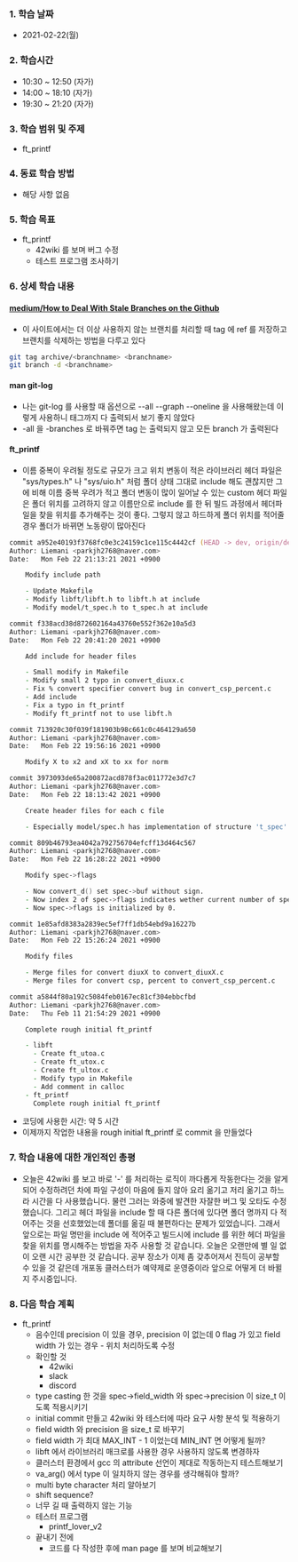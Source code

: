 ### 1. 학습 날짜

- 2021-02-22(월)

### 2. 학습시간

- 10:30 ~ 12:50 (자가)
- 14:00 ~ 18:10 (자가)
- 19:30 ~ 21:20 (자가)

### 3. 학습 범위 및 주제

- ft\_printf

### 4. 동료 학습 방법

- 해당 사항 없음

### 5. 학습 목표

- ft\_printf
  - 42wiki 를 보며 버그 수정
  - 테스트 프로그램 조사하기

### 6. 상세 학습 내용

#### [medium/How to Deal With Stale Branches on the Github](https://medium.com/@vbabak/how-to-deal-with-stale-branches-on-the-github-b49727480872)

- 이 사이트에서는 더 이상 사용하지 않는 브랜치를 처리할 때 tag 에 ref 를 저장하고 브랜치를 삭제하는 방법을 다루고 있다

```zsh
git tag archive/<branchname> <branchname>
git branch -d <branchname>
```

#### man git-log

- 나는 git-log 를 사용할 때 옵션으로 --all --graph --oneline 을 사용해왔는데 이렇게 사용하니 태그까지 다 출력되서 보기 좋지 않았다
- -all 을 -branches 로 바꿔주면 tag 는 출력되지 않고 모든 branch 가 출력된다

#### ft\_printf

- 이름 중복이 우려될 정도로 규모가 크고 위치 변동이 적은 라이브러리 헤더 파일은 "sys/types.h" 나 "sys/uio.h" 처럼 폴더 상태 그대로 include 해도 괜찮지만 그에 비해 이름 중복 우려가 적고 폴더 변동이 많이 일어날 수 있는 custom 헤더 파일은 폴더 위치를 고려하지 않고 이름만으로 include 를 한 뒤 빌드 과정에서 헤더파일을 찾을 위치를 추가해주는 것이 좋다. 그렇지 않고 하드하게 폴더 위치를 적어줄 경우 폴더가 바뀌면 노동량이 많아진다

```zsh
commit a952e40193f3768fc0e3c24159c1ce115c4442cf (HEAD -> dev, origin/dev)
Author: Liemani <parkjh2768@naver.com>
Date:   Mon Feb 22 21:13:21 2021 +0900

    Modify include path

    - Update Makefile
    - Modify libft/libft.h to libft.h at include
    - Modify model/t_spec.h to t_spec.h at include

commit f338acd38d872602164a43760e552f362e10a5d3
Author: Liemani <parkjh2768@naver.com>
Date:   Mon Feb 22 20:41:20 2021 +0900

    Add include for header files

    - Small modify in Makefile
    - Modify small 2 typo in convert_diuxx.c
    - Fix % convert specifier convert bug in convert_csp_percent.c
    - Add include
    - Fix a typo in ft_printf
    - Modify ft_printf not to use libft.h

commit 713920c30f039f181903b98c661c0c464129a650
Author: Liemani <parkjh2768@naver.com>
Date:   Mon Feb 22 19:56:16 2021 +0900

    Modify X to x2 and xX to xx for norm

commit 3973093de65a200872acd878f3ac011772e3d7c7
Author: Liemani <parkjh2768@naver.com>
Date:   Mon Feb 22 18:13:42 2021 +0900

    Create header files for each c file

    - Especially model/spec.h has implementation of structure 't_spec'

commit 809b46793ea4042a792756704efcff13d464c567
Author: Liemani <parkjh2768@naver.com>
Date:   Mon Feb 22 16:28:22 2021 +0900

    Modify spec->flags

    - Now convert_d() set spec->buf without sign.
    - Now index 2 of spec->flags indicates wether current number of spec is negative.
    - Now spec->flags is initialized by 0.

commit 1e85afd8383a2839ec5ef7ff1db54ebd9a16227b
Author: Liemani <parkjh2768@naver.com>
Date:   Mon Feb 22 15:26:24 2021 +0900

    Modify files

    - Merge files for convert diuxX to convert_diuxX.c
    - Merge files for convert csp, percent to convert_csp_percent.c

commit a5844f80a192c5084feb0167ec81cf304ebbcfbd
Author: Liemani <parkjh2768@naver.com>
Date:   Thu Feb 11 21:54:29 2021 +0900

    Complete rough initial ft_printf

    - libft
      - Create ft_utoa.c
      - Create ft_utox.c
      - Create ft_ultox.c
      - Modify typo in Makefile
      - Add comment in calloc
    - ft_printf
      Complete rough initial ft_printf
```

- 코딩에 사용한 시간: 약 5 시간
- 이제까지 작업한 내용을 rough initial ft\_printf 로 commit 을 만들었다

### 7. 학습 내용에 대한 개인적인 총평

- 오늘은 42wiki 를 보고 바로 '-' 를 처리하는 로직이 까다롭게 작동한다는 것을 알게 되어 수정하려던 차에 파일 구성이 마음에 들지 않아 요리 옮기고 저리 옮기고 하느라 시간을 다 사용했습니다. 물런 그러는 와중에 발견한 자잘한 버그 및 오타도 수정했습니다. 그리고 헤더 파일을 include 할 때 다른 폴더에 있다면 폴더 명까지 다 적어주는 것을 선호했었는데 폴더를 옮길 때 불편하다는 문제가 있었습니다. 그래서 앞으로는 파일 명만을 include 에 적어주고 빌드시에 include 를 위한 헤더 파일을 찾을 위치를 명시해주는 방법을 자주 사용할 것 같습니다. 오늘은 오랜만에 별 일 없이 오랜 시간 공부한 것 같습니다. 공부 장소가 이제 좀 갖추어져서 진득이 공부할 수 있을 것 같은데 개포동 클러스터가 예약제로 운영중이라 앞으로 어떻게 더 바뀔지 주시중입니다.

### 8. 다음 학습 계획

- ft\_printf
  - 음수인데 precision 이 있을 경우, precision 이 없는데 0 flag 가 있고 field width 가 있는 경우 - 위치 처리하도록 수정 
  - 확인할 것
    - 42wiki
    - slack
    - discord 
  - type casting 한 것을 spec-\>field\_width 와 spec-\>precision 이 size\_t 이도록 적용시키기
  - initial commit 만들고 42wiki 와 테스터에 따라 요구 사항 분석 및 적용하기
  - field width 와 precision 을 size\_t 로 바꾸기
  - field width 가 최대 MAX\_INT - 1 이었는데 MIN\_INT 면 어떻게 될까?
  - libft 에서 라이브러리 매크로를 사용한 경우 사용하지 않도록 변경하자
  - 클러스터 환경에서 gcc 의 attribute 선언이 제대로 작동하는지 테스트해보기
  - va\_arg() 에서 type 이 일치하지 않는 경우를 생각해줘야 할까?
  - multi byte character 처리 알아보기
  - shift sequence?
  - 너무 길 때 출력하지 않는 기능
  - 테스터 프로그램
    - printf\_lover\_v2
  - 끝내기 전에
    - 코드를 다 작성한 후에 man page 를 보며 비교해보기
